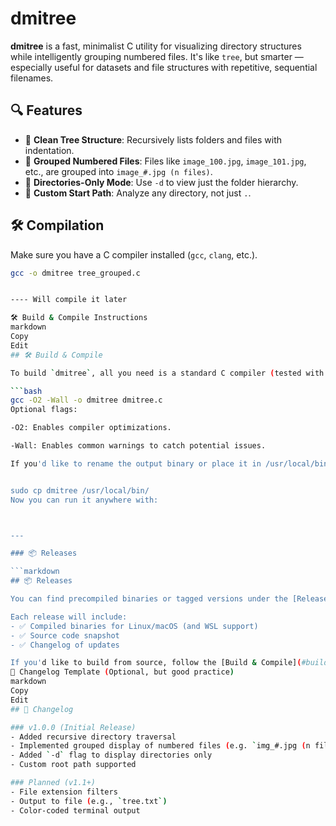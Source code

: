 # dmitree

**dmitree** is a fast, minimalist C utility for visualizing directory structures while intelligently grouping numbered files. It's like `tree`, but smarter — especially useful for datasets and file structures with repetitive, sequential filenames.

## 🔍 Features

- 📁 **Clean Tree Structure**: Recursively lists folders and files with indentation.
- 🔢 **Grouped Numbered Files**: Files like `image_100.jpg`, `image_101.jpg`, etc., are grouped into `image_#.jpg (n files)`.
- 📂 **Directories-Only Mode**: Use `-d` to view just the folder hierarchy.
- 📍 **Custom Start Path**: Analyze any directory, not just `.`.

## 🛠️ Compilation

Make sure you have a C compiler installed (`gcc`, `clang`, etc.).

```bash
gcc -o dmitree tree_grouped.c


---- Will compile it later

🛠️ Build & Compile Instructions
markdown
Copy
Edit
## 🛠️ Build & Compile

To build `dmitree`, all you need is a standard C compiler (tested with `gcc` and `clang`):

```bash
gcc -O2 -Wall -o dmitree dmitree.c
Optional flags:

-O2: Enables compiler optimizations.

-Wall: Enables common warnings to catch potential issues.

If you'd like to rename the output binary or place it in /usr/local/bin for global use:


sudo cp dmitree /usr/local/bin/
Now you can run it anywhere with:



---

### 📦 Releases

```markdown
## 📦 Releases

You can find precompiled binaries or tagged versions under the [Releases](https://github.com/yourusername/dmitree/releases) section once available.

Each release will include:
- ✅ Compiled binaries for Linux/macOS (and WSL support)
- ✅ Source code snapshot
- ✅ Changelog of updates

If you'd like to build from source, follow the [Build & Compile](#️build--compile) section.
🧾 Changelog Template (Optional, but good practice)
markdown
Copy
Edit
## 🧾 Changelog

### v1.0.0 (Initial Release)
- Added recursive directory traversal
- Implemented grouped display of numbered files (e.g. `img_#.jpg (n files)`)
- Added `-d` flag to display directories only
- Custom root path supported

### Planned (v1.1+)
- File extension filters
- Output to file (e.g., `tree.txt`)
- Color-coded terminal output
